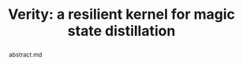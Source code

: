 ---
title: "Verity: a resilient kernel for magic state distillation"
layout: project
publisher: in preparation
image: /assets/img/projects/factory_reset/hero.png
items:
  - name: "slides"
    link: /assets/files/MM24_no_transitions.pdf
  - name: code
    link: https://github.com/jasonchadwick/verity
  - name: data
    link: https://zenodo.org/records/11062319
abstract: abstract.md
authors:
  - name: "Jason D. Chadwick*"
    link: https://www.jason-chadwick.com/
    affiliation: University of Chicago
  - name: "Christopher Kang"
    link: https://christopherkang.me/
    affiliation: University of Chicago
  - name: "Sophia Fuhui Lin"
    link: https://scholar.google.com/citations?user=agOd56IAAAAJ&hl=en
    affiliation: University of Chicago
  - name: "Frederic T. Chong"
    link: https://people.cs.uchicago.edu/~ftchong/
    affiliation: University of Chicago
    last: true
figures:
contributions:
  - "Designed noise model and wrote open-source evaluation code."
  - "Designed figures and co-wrote manuscript."
thingslearned:
  - short: "Code design & organization"
    long: "I was much more careful in the design of the code than I have been in the past. Knowing from the start that this would be a code-heavy project encouraged me to carefully plan out the structure of the codebase. This increased attention to design also led me to make a much more modular, understandable, and easy-to-modify codebase than I might have otherwise made, which are design goals that I will continue to apply to my new projects from now on."
  - short: "Performance optimization"
    long: "To run our simulations of ~10 million distillations, we needed to do some very heavy performance optimizations on the code to achieve runtimes of a few hours. The first iterations of the simulation code would have taken days or months to do the same thing. I learned a lot about profiling, parallelization, smart use of memory, batching, and large-scale memoization during this project."
  - short: "Knowing when to pivot"
    long: "...TODO"
  - short: "Presentation"
    long: "...TODO"
---
